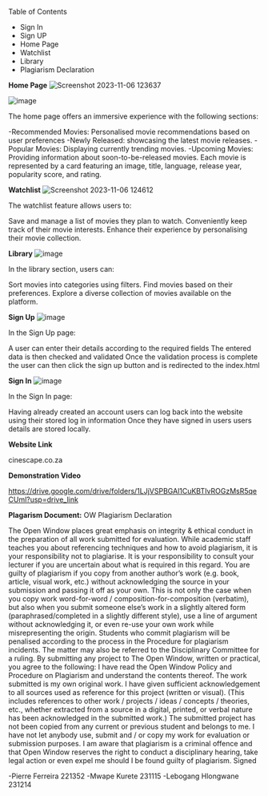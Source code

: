 Table of Contents
- Sign In
- Sign UP
- Home Page
- Watchlist
- Library
- Plagiarism Declaration

**Home Page**
![Screenshot 2023-11-06 123637](https://github.com/Mwape-Kurete/Term4-Project-GroupProject/assets/125281158/ee3cede1-642e-461f-be3d-0aa7e3c947b3)

![image](https://github.com/Mwape-Kurete/Term4-Project-GroupProject/assets/125281158/ff9be650-c1af-4e3b-b4ed-2b903a6a90f7)

The home page offers an immersive experience with the following sections:

-Recommended Movies: Personalised movie recommendations based on user preferences
-Newly Released: showcasing the latest movie releases.
-Popular Movies: Displaying currently trending movies.
-Upcoming Movies: Providing information about soon-to-be-released movies.
Each movie is represented by a card featuring an image, title, language, release year, popularity score, and rating.

**Watchlist**
![Screenshot 2023-11-06 124612](https://github.com/Mwape-Kurete/Term4-Project-GroupProject/assets/125281158/d579112b-39e2-4933-be0f-d161d2c73fff)


The watchlist feature allows users to:

Save and manage a list of movies they plan to watch.
Conveniently keep track of their movie interests.
Enhance their experience by personalising their movie collection.

**Library**
![image](https://github.com/Mwape-Kurete/Term4-Project-GroupProject/assets/125281158/71e3cf8e-85be-4c71-ac75-a5aeed57a182)

In the library section, users can:

Sort movies into categories using filters.
Find movies based on their preferences.
Explore a diverse collection of movies available on the platform.

**Sign Up**
![image](https://github.com/Mwape-Kurete/Term4-Project-GroupProject/assets/125279827/f21dfb2a-c053-4e7c-aa0c-e635182e5c6e)

In the Sign Up page: 

A user can enter their details according to the required fields
The entered data is then checked and validated 
Once the validation process is complete the user can then click the sign up button and is redirected to the index.html 


**Sign In** 
![image](https://github.com/Mwape-Kurete/Term4-Project-GroupProject/assets/125279827/3bcce68a-2dee-4f26-89f3-9c9bc85d20a8)

In the Sign In page: 

Having already created an account users can log back into the website using their stored log in information 
Once they have signed in users users details are stored locally. 


**Website Link**

cinescape.co.za 

**Demonstration Video** 

https://drive.google.com/drive/folders/1LJjVSPBGAl1CuKBTIvROGzMsR5qeCUml?usp=drive_link


**Plagarism Document:**
OW Plagiarism Declaration

The Open Window places great emphasis on integrity & ethical conduct in the preparation of all work submitted for evaluation. While academic staff teaches you about referencing techniques and how to avoid plagiarism, it is your responsibility not to plagiarise. It is your responsibility to consult your lecturer if you are uncertain about what is required in this regard. 
You are guilty of plagiarism if you copy from another author’s work (e.g. book, article, visual work, etc.) without acknowledging the source in your submission and passing it off as your own. This is not only the case when you copy work word-for-word / composition-for-composition (verbatim), but also when you submit someone else’s work in a slightly altered form (paraphrased/completed in a slightly different style), use a line of argument without acknowledging it, or even re-use your own work while misrepresenting the origin.
Students who commit plagiarism will be penalised according to the process in the Procedure for plagiarism incidents. The matter may also be referred to the Disciplinary Committee for a ruling. 
By submitting any project to The Open Window, written or practical, you agree to the following:
I have read the Open Window Policy and Procedure on Plagiarism and understand the contents thereof.
The work submitted is my own original work.
I have given sufficient acknowledgement to all sources used as reference for this project (written or visual). (This includes references to other work / projects / ideas / concepts / theories, etc., whether extracted from a source in a digital, printed, or verbal nature has been acknowledged in the submitted work.)
The submitted project has not been copied from any current or previous student and belongs to me.
I have not let anybody use, submit and / or copy my work for evaluation or submission purposes.
I am aware that plagiarism is a criminal offence and that Open Window reserves the right to conduct a disciplinary hearing, take legal action or even expel me should I be found guilty of plagiarism.
Signed

-Pierre Ferreira 221352
-Mwape Kurete 231115
-Lebogang Hlongwane 231214
